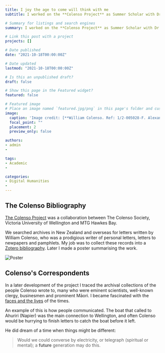 ```yaml
---
title: I joy the age to come will think with me
subtitle: I worked on the **Colenso Project** as Summer Scholar with Dr Sydney Shep (Victoria University of Wellington) in 2012-2013. I retuned again in 2014-2015, when I had the honour of photographing original letters to William Colenso that were collected by Christopher Parr.

# Summary for listings and search engines
summary: I worked on the **Colenso Project** as Summer Scholar with Dr Sydney Shep (Victoria University of Wellington) in 2012-2013. I retuned again in 2014-2015, when I had the honour of photographing original letters to William Colenso that were collected by Christopher Parr.

# Link this post with a project
projects: []

# Date published
date: "2021-10-18T00:00:00Z"

# Date updated
lastmod: "2021-10-18T00:00:00Z"

# Is this an unpublished draft?
draft: false

# Show this page in the Featured widget?
featured: false

# Featured image
# Place an image named `featured.jpg/png` in this page's folder and customize its options here.
image:
  caption: 'Image credit: [**William Colenso. Ref: 1/2-005028-F. Alexander Turnbull Library, Wellington, New Zealand. /records/23027634**](https://tiaki.natlib.govt.nz/#details=ecatalogue.139832)'
  focal_point: ""
  placement: 2
  preview_only: false

authors:
- admin
- 

tags:
- Academic
- 

categories:
- Digital Humanities
- 
---
```


## The Colenso Bibliography

[The Colenso Project](http://colensoandtherepublicofletters.weebly.com/about.html) was a collaboration between The Colenso Society, Victoria University of Wellington and MTG Hawkes Bay.

We searched archives in New Zealand and overseas for letters written by William Colenso, who was a prodigious writer of personal letters, letters to newpapers and pamphlets. My job was to collect these records into a [Zotero bibliography](https://www.zotero.org/groups/62194/colenso/library). Later I made a poster summarising the work. 

![Poster](https://user-images.githubusercontent.com/92902219/138439661-277d5f0d-6525-4a07-b3d5-684b739f1ae9.jpg)

## Colenso's Correspondents

In a later development of the project I traced the archival collections of the people Colenso wrote to, many who were eminent scientists, well-known clergy, businesmen and prominent Māori. I became fascinated with the [faces and the lives](https://www.pinterest.nz/rehma2/colensos-correspondents/) of the times. 
  
An example of this is how people communicated. The boat that called to Ahuriri (Napier) was the main connection to Wellington, and often Colenso would be hurrying to finish letters to catch the boat before it left.  

He did dream of a time when things might be different:

> Would we could converse by electricity, or telegraph (spiritual or mental); a **future** generation may do this.











